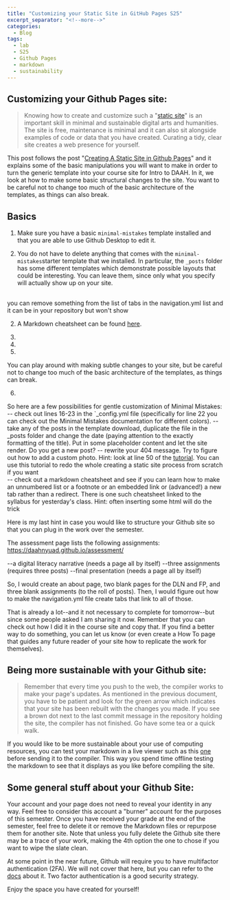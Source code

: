 ```yaml
---
title: "Customizing your Static Site in GitHub Pages S25"
excerpt_separator: "<!--more-->"
categories:
  - Blog
tags:
  - lab
  - S25
  - Github Pages
  - markdown
  - sustainability
---
```


## Customizing your Github Pages site: 


> Knowing how to create and customize such a "[static site](https://kinsta.com/knowledgebase/what-is-a-static-website/)" is an important skill in minimal and sustainable digital arts and humanities. The site is free, maintenance is minimal and it can also sit alongside examples of code or data that you have created. Curating a tidy, clear site creates a web presence for yourself. 

This post follows the post "[Creating A Static Site in Github Pages]()" and it explains some of the basic manipulations you will want to make in order to turn the generic template into your course site for Intro to DAAH. In it, we look at how to make some basic structural changes to the site. You want to be careful not to change too much of the basic architecture of the templates, as things can also break. 

## Basics

1.  Make sure you have a basic `minimal-mistakes` template installed and that you are able to use Github Desktop to edit it. 

2.  You do not have to delete anything that comes with the `minimal-mistakes`starter template that we installed. In particular, the `_posts` folder has some different templates which demonstrate possible layouts that could be interesting. You can leave them, since only what you specify will actually show up on your site.  

## 


you can remove something from the list of tabs in the navigation.yml list and it can be in your repository but won't show 

2.  A Markdown cheatsheet can be found [here](https://www.markdownguide.org/cheat-sheet/).

3.  

4.  

5.   

You can play around with making subtle changes to your site, but be careful not to change too much of the basic architecture of the templates, as things can break. 

6. 



So here are a few possibilities for gentle customization of Minimal Mistakes: 
-- check out lines 16-23 in the `_config.yml file (specifically for line 22 you can check out the Minimal Mistakes documentation for different colors). 
-- take any of the posts in the template download, duplicate the file in the _posts folder and change the date (paying attention to the exactly formatting of the title). Put in some placeholder content and let the site render. Do you get a new post? 
-- rewrite your 404 message. Try to figure out how to add a custom photo. Hint: look at line 50 of the [tutorial](https://daahnyuad.github.io/blog/creating-a-static-siteS24/). You can use this tutorial to redo the whole creating a static site process from scratch if you want  
-- check out a markdown cheatsheet and see if you can learn how to make an unnumbered list or a footnote or an embedded link or (advanced!) a new tab rather than a redirect. There is one such cheatsheet linked to the syllabus for yesterday's class. Hint: often inserting some html will do the trick
 
Here is my last hint in case you would like to structure your Github site so that you can plug in the work over the semester. 

The assessment page lists the following assignments:
https://daahnyuad.github.io/assessment/

--a digital literacy narrative (needs a page all by itself)
--three assignments (requires three posts) 
--final presentation (needs a page all by itself) 

So, I would create an about page, two blank pages for the DLN and FP, and  three blank assignments (to the roll of posts).  Then, I would figure out how to make the navigation.yml file create tabs that link to all of those. 

That is already a lot--and it not necessary to complete for tomorrow--but since some people asked I am sharing it now.  Remember that you can check out how I did it in the course site and copy that.  If you find a better way to do something, you can let us know (or even create a How To page that guides any future reader of your site how to replicate the work for themselves).


## Being more sustainable with your Github site: 

> Remember that every time you push to the web, the compiler works to make your page's updates.  As mentioned in the previous document, you have to be patient and look for the green arrow which indicates that your site has been rebuilt with the changes you made. If you see a brown dot next to the last commit message in the repository holding the site, the compiler has not finished. Go have some tea or a quick walk.

If you would like to be more sustainable about your use of computing resources, you can test your markdown in a live viewer such as this [one](https://markdownlivepreview.com/) before sending it to the compiler. This way you spend time offline testing the markdown to see that it displays as you like before compiling the site.



## Some general stuff about your Github Site: 

Your account and your page does not need to reveal your identity in any way. Feel free to consider this account a "burner" account for the purposes of this semester. Once you have received your grade at the end of the semester, feel free to delete it or remove the Markdown files or repurpose them for another site. Note that unless you fully delete the Github site there may be a trace of your work, making the 4th option the one to chose if you want to wipe the slate clean. 

At some point in the near future, Github will require you to have multifactor authentication (2FA). We will not cover that here, but you can refer to the [docs](https://docs.github.com/en/authentication/securing-your-account-with-two-factor-authentication-2fa/configuring-two-factor-authentication) about it. Two factor authentication is a good security strategy.  



Enjoy the space you have created for yourself!